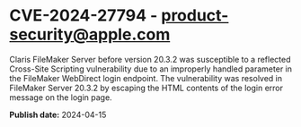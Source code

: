 # CVE-2024-27794 - product-security@apple.com

Claris FileMaker Server before version 20.3.2 was susceptible to a reflected Cross-Site Scripting vulnerability due to an improperly handled parameter in the FileMaker WebDirect login endpoint. The vulnerability was resolved in FileMaker Server 20.3.2 by escaping the HTML contents of the login error message on the login page.

**Publish date:** 2024-04-15
